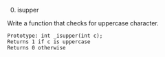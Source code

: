 
0. isupper


Write a function that checks for uppercase character.

    Prototype: int _isupper(int c);
    Returns 1 if c is uppercase
    Returns 0 otherwise
